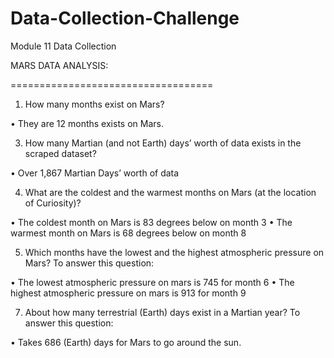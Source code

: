 # Data-Collection-Challenge
Module 11 Data Collection

MARS DATA ANALYSIS: 

===================================

1.	How many months exist on Mars?
   
•	They are 12 months exists on Mars.
 
3.	How many Martian (and not Earth) days’ worth of data exists in the scraped dataset?
   
•	Over 1,867 Martian Days’ worth of data

4.	What are the coldest and the warmest months on Mars (at the location of Curiosity)?
   
•	The coldest month on Mars is 83 degrees below on month 3
•	The warmest month on Mars is 68 degrees below on month 8

5.	Which months have the lowest and the highest atmospheric pressure on Mars? To answer this question:
   
•	The lowest atmospheric pressure on mars is 745 for month 6
•	The highest atmospheric pressure on mars is 913 for month 9

7.	About how many terrestrial (Earth) days exist in a Martian year? To answer this question:
   
•	Takes 686 (Earth) days for Mars to go around the sun. 


